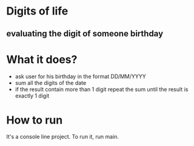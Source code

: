 # Digits of life
## evaluating the digit of someone birthday

# What it does?
- ask user for his birthday in the format DD/MM/YYYY
- sum all the digits of the date
- if the result contain more than 1 digit repeat the sum until the result is exactly 1 digit

# How to run
It's a console line project. To run it, run main.